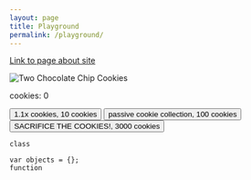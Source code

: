 ```yaml
---
layout: page
title: Playground
permalink: /playground/
---
```


[Link to page about site](https://nighthawkcoders.github.io/portfolio_2025/javascript/project/play)
<div>
    <img src="https://upload.wikimedia.org/wikipedia/commons/f/f1/2ChocolateChipCookies.jpg" alt="Two Chocolate Chip Cookies" id="cookie"/>
    <p id="counter">cookies: 0</p>
    <button id="multiplier">1.1x cookies, 10 cookies</button>
    <button id="passive">passive cookie collection, 100 cookies</button>
    <button id="sacrifice">SACRIFICE THE COOKIES!, 3000 cookies</button>
</div>
<script>
    var count = 3000;
    var bigMult = 1;
    var mult = 1;
    var passiveCount = 0;
    document.getElementById("cookie").addEventListener("click",function(){
        count += 1 * mult * bigMult;
        document.getElementById("counter").innerText = "cookies: "+count.toFixed(0).toString();
    })
    var cost = 10;
    var multButton = document.getElementById("multiplier");
     multButton.addEventListener("click",function(){
        if (count >= cost){
            count = Math.floor(count - cost);
            cost = cost * 1.5;
            mult = mult * 1.1;
            multButton.innerText = "1.1x cookies, " + Math.ceil(cost).toString() + " cookies";
            document.getElementById("counter").innerText = "cookies: "+Math.ceil(count).toString();
        }
    })
    var cost1 = 100;
    var passiveButton = document.getElementById("passive");
     passiveButton.addEventListener("click",function(){
        if (count >= cost1){
            count = Math.floor(count - cost1);
            passiveCount += 1;
            cost1 = cost1 * 1.5;
            multButton.innerText = "passive cookie collection, " + Math.ceil(cost).toString() + " cookies";
            document.getElementById("counter").innerText = "cookies: "+Math.ceil(count).toString();
        }
    })
    var cost2 = 3000;
    var sacrificeButton = document.getElementById("sacrifice");
    sacrificeButton.addEventListener("click",function(){
        if (count >= cost2){
            count = 0;
            cost1 = 100;
            passiveButton.innerText = "passive cookie collection, " + Math.ceil(cost1).toString() + " cookies";
            cost = 10;
            passiveButton.innerText = "passive cookie collection, " + Math.ceil(cost1).toString() + " cookies";
            passiveCount = 0;
            mult = 1;
            bigMult = bigMult * 1.8;
            cost2 = cost2 * 2;
            sacrificeButton.innerText = "SACRIFICE THE COOKIES!, " + Math.ceil(cost2).toString() + " cookies";
            document.getElementById("counter").innerText = "cookies: "+Math.ceil(count).toString();
        }
    })
    setInterval(function(){
            count += passiveCount * bigMult;
            document.getElementById("counter").innerText = "cookies: "+Math.ceil(count).toString();
    },1000);
</script>

```
class

var objects = {};
function

```



